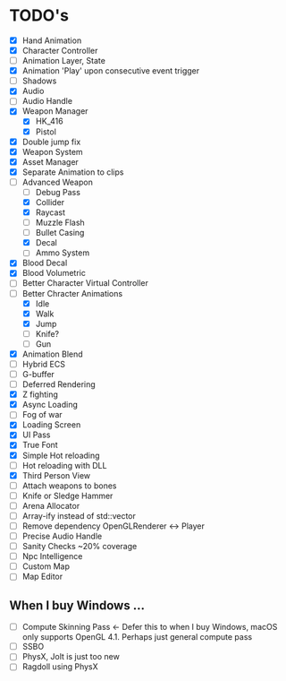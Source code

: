 # TODO's

- [x] Hand Animation  
- [x] Character Controller
- [ ] Animation Layer, State  
- [x] Animation 'Play' upon consecutive event trigger
- [ ] Shadows
- [x] Audio  
- [ ] Audio Handle  
- [x] Weapon Manager  
     - [x] HK_416  
     - [x] Pistol  
- [x] Double jump fix  
- [x] Weapon System  
- [x] Asset Manager  
- [x] Separate Animation to clips  
- [ ] Advanced Weapon
     - [ ] Debug Pass
     - [x] Collider
     - [x] Raycast
     - [ ] Muzzle Flash
     - [ ] Bullet Casing
     - [x] Decal
     - [ ] Ammo System
- [x] Blood Decal
- [x] Blood Volumetric
- [ ] Better Character Virtual Controller
- [ ] Better Chracter Animations
    - [x] Idle
    - [x] Walk
    - [x] Jump
    - [ ] Knife?
    - [ ] Gun
- [x] Animation Blend
- [ ] Hybrid ECS
- [ ] G-buffer
- [ ] Deferred Rendering
- [x] Z fighting  
- [x] Async Loading
- [ ] Fog of war  
- [x] Loading Screen  
- [x] UI Pass  
- [x] True Font
- [x] Simple Hot reloading  
- [ ] Hot reloading with DLL
- [x] Third Person View
- [ ] Attach weapons to bones
- [ ] Knife or Sledge Hammer
- [ ] Arena Allocator
- [ ] Array-ify instead of std::vector  
- [ ] Remove dependency OpenGLRenderer <-> Player  
- [ ] Precise Audio Handle  
- [ ] Sanity Checks ~20% coverage
- [ ] Npc Intelligence
- [ ] Custom Map
- [ ] Map Editor

## When I buy Windows ...
- [ ] Compute Skinning Pass <- Defer this to when I buy Windows, macOS only supports OpenGL 4.1. Perhaps just general compute pass
- [ ] SSBO
- [ ] PhysX, Jolt is just too new
- [ ] Ragdoll using PhysX
